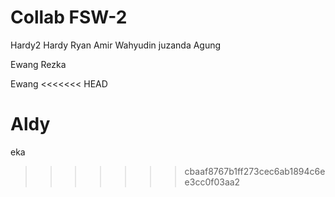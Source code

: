 # Collab FSW-2

Hardy2
Hardy
Ryan
Amir
Wahyudin
juzanda
Agung

Ewang
Rezka

Ewang
<<<<<<< HEAD

Aldy
=======
eka
>>>>>>> cbaaf8767b1ff273cec6ab1894c6ee3cc0f03aa2
